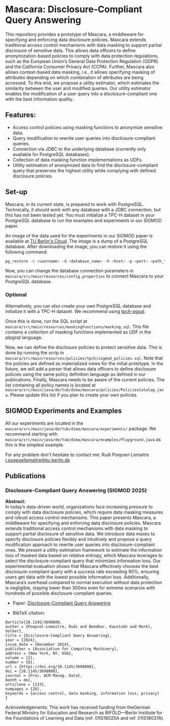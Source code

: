 # Mascara: Disclosure-Compliant Query Answering

This repository provides a prototype of Mascara, a middleware for specifying and enforcing data disclosure policies. Mascara extends traditional access control mechanisms with data masking to support partial disclosure of sensitive data. This allows data officers to define anonymization-based policies to comply with data protection regulations, such as the European Union’s General Data Protection Regulation (GDPR) and the California Consumer Privacy Act (CCPA). Further, Mascara also allows context-based data masking, i.e., it allows specifying masking of attributes depending on which combination of attributes are being accessed. To this end, we propose a utility estimator, which estimates the similarity between the user and modified queries. Our utility estimator enables the modification of a user query into a disclosure-compliant one with the best information quality.

## Features:
- Access control policies using masking functions to anonymize sensitive data.
- Query modification to rewrite user queries into disclosure-compliant queries. 
- Connection via JDBC to the underlying database (currently only available for PostgreSQL databases).
- Collection of data masking function implementations as UDFs.
- Utility estimation of anonymized data to find the disclosure-compliant query that preserves the highest utility while complying with defined disclosure policies.


## Set-up

Mascara, in its current state, is prepared to work with PostgreSQL. Technically, it should work with any database with a JDBC connection, but this has not been tested yet.
You must initialize a TPC-H dataset in your PostgreSQL database to run the examples and experiments in our SIGMOD paper.

An image of the data used for the experiments in our SIGMOD paper is available at [TU Berlin's Cloud](https://tubcloud.tu-berlin.de/s/GtJiwtWDCjgdLzt). The image is a dump of a PostgreSQL database. 
After downloading the image, you can restore it using the following command:

```bash
pg_restore -U <username> -d <database_name> -h <host> -p <port> <path_to_image>
```

Now, you can change the database connection parameters in ```mascara/src/main/resources/config.properties``` to connect Mascara to your PostgreSQL database.

### Optional

Alternatively, you can also create your own PostgreSQL database and initialize it with a TPC-H dataset. We recommend using [tpch-pgsql](https://github.com/Data-Science-Platform/tpch-pgsql).

Once this is done, run the SQL script at ```mascara/src/main/resources/maskingFunctions/masking.sql```. This file contains a collection of masking functions implemented as UDF in the plpgsql language.

Now, we can define the disclosure policies to protect sensitive data. This is done by running the scrip in ```mascara/src/main/resources/policies/tpch/sigmod_policies.sql```. Note that the policies are defined as materialized views for the initial prototype. In the future, we will add a parser that allows data officers to define disclosure policies using the same policy definition language as defined in our publications. Finally, Mascara needs to be aware of the current policies. The list containing all policy names is located at ```mascara/src/main/java/de/tub/dima/mascara/policies/PoliciesCatalog.java```. Please update this list if you plan to create your own policies.

## SIGMOD Experiments and Examples

All our experiments are located in the ```mascara/src/main/java/de/tub/dima/mascara/experiments/``` package. We recommend starting with ```mascara/src/main/java/de/tub/dima/mascara/examples/Playground.java``` as this is the simplest example.

For any problem don't hesitate to contact me: 
Rudi Poepsel-Lemaitre
[r.poepsellemaitre@tu-berlin.de](mailto:r.poepsellemaitre@tu-berlin.de)

## Publications
### Disclosure-Compliant Query Answering (SIGMOD 2025)

**Abstract:**  
In today’s data-driven world, organizations face increasing pressure to comply with data disclosure policies, which require data masking measures and robust access control mechanisms. This paper presents Mascara, a middleware for specifying and enforcing data disclosure policies. Mascara extends traditional access control mechanisms with data masking to support partial disclosure of sensitive data. We introduce data masks to specify disclosure policies flexibly and intuitively and propose a query modification approach to rewrite user queries into disclosure-compliant ones. We present a utility estimation framework to estimate the information loss of masked data based on relative entropy, which Mascara leverages to select the disclosure-compliant query that minimizes information loss. Our experimental evaluation shows that Mascara effectively chooses the best disclosure-compliant query with a success rate exceeding 90%, ensuring users get data with the lowest possible information loss. Additionally, Mascara’s overhead compared to normal execution without data protection is negligible, staying lower than 300ms even for extreme scenarios with hundreds of possible disclosure-compliant queries.

- Paper: [Disclosure-Compliant Query Answering](https://dl.acm.org/doi/10.1145/3698808)

- BibTeX citation:
```
@article{10.1145/3698808,
author = {Poepsel-Lemaitre, Rudi and Beedkar, Kaustubh and Markl, Volker},
title = {Disclosure-Compliant Query Answering},
year = {2024},
issue_date = {December 2024},
publisher = {Association for Computing Machinery},
address = {New York, NY, USA},
volume = {2},
number = {6},
url = {https://doi.org/10.1145/3698808},
doi = {10.1145/3698808},
journal = {Proc. ACM Manag. Data},
month = dec,
articleno = {233},
numpages = {28},
keywords = {access control, data masking, information loss, privacy}
}
```

Acknowledgements: This work has received funding from theGerman Federal Ministry for Education and Research as BIFOLD—Berlin Institute for the Foundations of Learning and Data (ref. 01IS18025A and ref. 01IS18037A).

